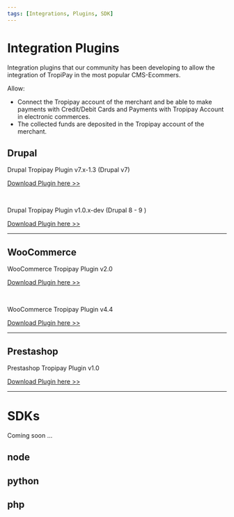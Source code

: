 ```yaml
---
tags: [Integrations, Plugins, SDK]
---
```


# Integration Plugins
Integration plugins that our community has been developing to allow the integration of TropiPay in the most popular CMS-Ecommers.

Allow:
- Connect the Tropipay account of the merchant and be able to make payments with Credit/Debit Cards and Payments with Tropipay Account in electronic commerces.
- The collected funds are deposited in the Tropipay account of the merchant.


## Drupal
Drupal Tropipay Plugin v7.x-1.3 (Drupal v7)

[Download Plugin here  >> ](https://www.drupal.org/project/tropipay_payments)

<br>

Drupal Tropipay Plugin v1.0.x-dev (Drupal 8 - 9 )

[Download Plugin here  >> ](https://www.drupal.org/project/tropipay_payment)

<hr>

## WooCommerce
WooCommerce Tropipay Plugin v2.0

[Download Plugin here  >> ](https://blog.tropipay.com/-woocomerce-tropipay-plugin-2-0/)

<br>

WooCommerce Tropipay Plugin v4.4

[Download Plugin here >> ](https://tpp-help-wordpress-media.s3.amazonaws.com/wp-content/uploads/2023/06/21105535/tropipay-woocommerce-v44.zip)

<hr>

## Prestashop
Prestashop Tropipay Plugin v1.0

[Download Plugin here  >> ](https://tpp-blog-wordpress.s3.amazonaws.com/wp-content/uploads/2023/05/12045119/prestashop-tropipay-plugin-v1-1.zip)

<hr>

# SDKs
Coming soon ...

## node
## python
## php







